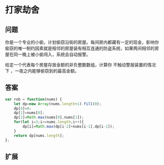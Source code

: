 # 打家劫舍
## 问题
你是一个专业的小偷，计划偷窃沿街的房屋。每间房内都藏有一定的现金，影响你偷窃的唯一制约因素就是相邻的房屋装有相互连通的防盗系统，如果两间相邻的房屋在同一晚上被小偷闯入，系统会自动报警。

给定一个代表每个房屋存放金额的非负整数数组，计算你 不触动警报装置的情况下 ，一夜之内能够偷窃到的最高金额。
## 答案
```js
var rob = function(nums) {
    let dp=new Array(nums.length+1).fill(0);
    dp[0]=0;
    dp[1]=nums[0];
    dp[2]=Math.max(nums[0],nums[1]);
    for(let i=3;i<=nums.length;i++){
        dp[i]=Math.max(dp[i-2]+nums[i-1],dp[i-1]);
    }
    return dp[nums.length];
};
```
## 扩展